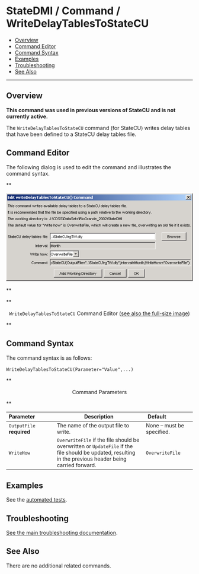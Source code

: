 # StateDMI / Command / WriteDelayTablesToStateCU #

*   [Overview](#overview)
*   [Command Editor](#command-editor)
*   [Command Syntax](#command-syntax)
*   [Examples](#examples)
*   [Troubleshooting](#troubleshooting)
*   [See Also](#see-also)

-------------------------

## Overview ##

**This command was used in previous versions of StateCU and is not currently active.**

The `WriteDelayTablesToStateCU` command (for StateCU)
writes delay tables that have been defined to a StateCU delay tables file.

## Command Editor ##

The following dialog is used to edit the command and illustrates the command syntax.

**<p style="text-align: center;">
![WriteDelayTablesToStateCU command editor](WriteDelayTablesToStateCU.png)
</p>**

**<p style="text-align: center;">
`WriteDelayTablesToStateCU` Command Editor (<a href="../WriteDelayTablesToStateCU.png">see also the full-size image</a>)
</p>**

## Command Syntax ##

The command syntax is as follows:

```text
WriteDelayTablesToStateCU(Parameter="Value",...)
```
**<p style="text-align: center;">
Command Parameters
</p>**

| **Parameter**&nbsp;&nbsp;&nbsp;&nbsp;&nbsp;&nbsp;&nbsp;&nbsp;&nbsp;&nbsp;&nbsp;&nbsp; | **Description** | **Default**&nbsp;&nbsp;&nbsp;&nbsp;&nbsp;&nbsp;&nbsp;&nbsp;&nbsp;&nbsp;&nbsp;&nbsp;&nbsp;&nbsp;&nbsp;&nbsp; |
| --------------|-----------------|----------------- |
| `OutputFile`<br>**required** | The name of the output file to write. | None – must be specified. |
| `WriteHow` | `OverwriteFile` if the file should be overwritten or `UpdateFile` if the file should be updated, resulting in the previous header being carried forward. | `OverwriteFile` |

## Examples ##

See the [automated tests](https://github.com/OpenCDSS/cdss-app-statedmi-test/tree/master/test/regression/commands/WriteDelayTablesToStateCU).

## Troubleshooting ##

[See the main troubleshooting documentation](../../troubleshooting/troubleshooting.md).

## See Also ##

There are no additional related commands.
